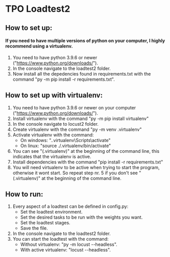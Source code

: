 # TPO Loadtest2

## How to set up:
#### If you need to have multiple versions of python on your computer, I highly recommend using a virtualenv.
1. You need to have python 3.9.6 or newer ("https://www.python.org/downloads/"). 
2. In the console navigate to the loadtest2 folder.
3. Now install all the depedencies found in requirements.txt with the command "py -m pip install -r requirements.txt". 

## How to set up with virtualenv:
1. You need to have python 3.9.6 or newer on your computer ("https://www.python.org/downloads/"). 
2. Install virtualenv with the command "py -m pip install virtualenv"
3. In the console navigate to locust2 folder.
4. Create virtualenv with the command "py -m venv .virtualenv"
5. Activate virtualenv with the command:
    - On windows: ".\.virtualenv\Scripts\activate"
    - On linux: "source ./.virtualenv/bin/activate"
6. You can see "(.virtualenv)" at the beginning of the command line, this indicates that the virtualenv is active.
7. Install dependencies with the command "pip install -r requirements.txt"
8. You will need virtualenv to be active when trying to start the program, otherwise it wont start. So repeat step nr. 5 if you don't see "(.virtualenv)" at the beginning of the command line.

## How to run:
1. Every aspect of a loadtest can be defined in config.py:
    - Set the loadtest environment.
    - Set the desired tasks to be run with the weights you want.
    - Set the loadtest stages.
    - Save the file.
2. In the console navigate to the loadtest2 folder.
3. You can start the loadtest with the command:
    - Without virtualenv: "py -m locust --headless".
    - With active virtualenv: "locust --headless".